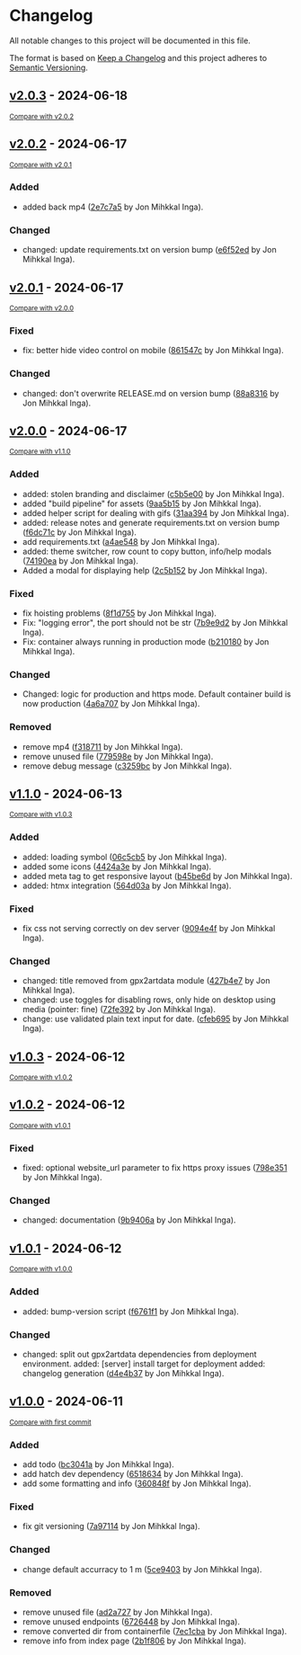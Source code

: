 # Changelog

All notable changes to this project will be documented in this file.

The format is based on [Keep a Changelog](http://keepachangelog.com/en/1.0.0/)
and this project adheres to [Semantic Versioning](http://semver.org/spec/v2.0.0.html).

<!-- insertion marker -->


## [v2.0.3](https://github.com/jomiq/gpx2artdata/releases/tag/v2.0.3) - 2024-06-18

<small>[Compare with v2.0.2](https://github.com/jomiq/gpx2artdata/compare/v2.0.2...v2.0.3)</small>

## [v2.0.2](https://github.com/jomiq/gpx2artdata/releases/tag/v2.0.2) - 2024-06-17

<small>[Compare with v2.0.1](https://github.com/jomiq/gpx2artdata/compare/v2.0.1...v2.0.2)</small>

### Added

- added back mp4 ([2e7c7a5](https://github.com/jomiq/gpx2artdata/commit/2e7c7a5cb2f4579bead7200fcafe10b196b411b9) by Jon Mihkkal Inga).

### Changed

- changed: update requirements.txt on version bump ([e6f52ed](https://github.com/jomiq/gpx2artdata/commit/e6f52ed6e8f3e9f1d7d6d2934efb37ceb1195fce) by Jon Mihkkal Inga).

## [v2.0.1](https://github.com/jomiq/gpx2artdata/releases/tag/v2.0.1) - 2024-06-17

<small>[Compare with v2.0.0](https://github.com/jomiq/gpx2artdata/compare/v2.0.0...v2.0.1)</small>

### Fixed

- fix: better hide video control on mobile ([861547c](https://github.com/jomiq/gpx2artdata/commit/861547cb81f257262c38716166b270bfdd18ba8f) by Jon Mihkkal Inga).

### Changed

- changed: don't overwrite RELEASE.md on version bump ([88a8316](https://github.com/jomiq/gpx2artdata/commit/88a83163213ef3bd6099479756086a35dc1744bd) by Jon Mihkkal Inga).

## [v2.0.0](https://github.com/jomiq/gpx2artdata/releases/tag/v2.0.0) - 2024-06-17

<small>[Compare with v1.1.0](https://github.com/jomiq/gpx2artdata/compare/v1.1.0...v2.0.0)</small>

### Added

- added: stolen branding and disclaimer ([c5b5e00](https://github.com/jomiq/gpx2artdata/commit/c5b5e00c5dfb07bfde540ad9fd3dc04a4d386fd8) by Jon Mihkkal Inga).
- added "build pipeline" for assets ([9aa5b15](https://github.com/jomiq/gpx2artdata/commit/9aa5b15604929a63b015ab82a44a54defebca834) by Jon Mihkkal Inga).
- added helper script for dealing with gifs ([31aa394](https://github.com/jomiq/gpx2artdata/commit/31aa394af143b5947afe936004b691ff9a21bddd) by Jon Mihkkal Inga).
- added: release notes and generate requirements.txt on version bump ([f6dc71c](https://github.com/jomiq/gpx2artdata/commit/f6dc71c2b4449581142d69d8cef9672a0273102d) by Jon Mihkkal Inga).
- add requirements.txt ([a4ae548](https://github.com/jomiq/gpx2artdata/commit/a4ae5489f6b80a1901c0510e8572b24bd1cf45be) by Jon Mihkkal Inga).
- added: theme switcher, row count to copy button, info/help modals ([74190ea](https://github.com/jomiq/gpx2artdata/commit/74190ea94433d90dd6d78544ac89a79f1ed5e962) by Jon Mihkkal Inga).
- Added a modal for displaying help ([2c5b152](https://github.com/jomiq/gpx2artdata/commit/2c5b1528ac1448a3390c6b160c2358d882ee748c) by Jon Mihkkal Inga).

### Fixed

- fix hoisting problems ([8f1d755](https://github.com/jomiq/gpx2artdata/commit/8f1d7551f3038637a03d7cd6fb1639bbb7907fff) by Jon Mihkkal Inga).
- Fix: "logging error", the port  should not be str ([7b9e9d2](https://github.com/jomiq/gpx2artdata/commit/7b9e9d2ea565f2ef5cae6fc9720da7f48143dc70) by Jon Mihkkal Inga).
- Fix: container always running in production mode ([b210180](https://github.com/jomiq/gpx2artdata/commit/b210180510322d7974abedb9ed1bc7315f9cc418) by Jon Mihkkal Inga).

### Changed

- Changed: logic for production and https mode. Default container build is now production ([4a6a707](https://github.com/jomiq/gpx2artdata/commit/4a6a70757c1511593efe659760710c37a8eaca2b) by Jon Mihkkal Inga).

### Removed

- remove mp4 ([f318711](https://github.com/jomiq/gpx2artdata/commit/f318711c67ccd4cbe49a1267ee290ab56c9a1158) by Jon Mihkkal Inga).
- remove unused file ([779598e](https://github.com/jomiq/gpx2artdata/commit/779598eef606eeada78262f3ce32105d3a90f7a2) by Jon Mihkkal Inga).
- remove debug message ([c3259bc](https://github.com/jomiq/gpx2artdata/commit/c3259bcc7fb98f0352c348a99068cd55090392b8) by Jon Mihkkal Inga).

## [v1.1.0](https://github.com/jomiq/gpx2artdata/releases/tag/v1.1.0) - 2024-06-13

<small>[Compare with v1.0.3](https://github.com/jomiq/gpx2artdata/compare/v1.0.3...v1.1.0)</small>

### Added

- added: loading symbol ([06c5cb5](https://github.com/jomiq/gpx2artdata/commit/06c5cb51608f600e2aadf5a0c963bd2dcea327dd) by Jon Mihkkal Inga).
- added some icons ([4424a3e](https://github.com/jomiq/gpx2artdata/commit/4424a3e125b1213d37f3e3ad2906705a304eade1) by Jon Mihkkal Inga).
- added meta tag to get responsive layout ([b45be6d](https://github.com/jomiq/gpx2artdata/commit/b45be6da667eb09a1b170671c712db9c75519cf9) by Jon Mihkkal Inga).
- added: htmx integration ([564d03a](https://github.com/jomiq/gpx2artdata/commit/564d03aca5275554171e580a649800322f95fbc3) by Jon Mihkkal Inga).

### Fixed

- fix css not serving correctly on dev server ([9094e4f](https://github.com/jomiq/gpx2artdata/commit/9094e4f9bdf9f961a59ca4e99082f7d386bc37e8) by Jon Mihkkal Inga).

### Changed

- changed: title removed from gpx2artdata module ([427b4e7](https://github.com/jomiq/gpx2artdata/commit/427b4e78cf14f069802c1372bfe5e689d681939d) by Jon Mihkkal Inga).
- changed: use toggles for disabling rows, only hide on desktop using media (pointer: fine) ([72fe392](https://github.com/jomiq/gpx2artdata/commit/72fe392c3fa17490fa50e831d6444745615d1a98) by Jon Mihkkal Inga).
- change: use validated plain text input for date. ([cfeb695](https://github.com/jomiq/gpx2artdata/commit/cfeb695a39f67e0381f4bdc62d112c33553065ac) by Jon Mihkkal Inga).

## [v1.0.3](https://github.com/jomiq/gpx2artdata/releases/tag/v1.0.3) - 2024-06-12

<small>[Compare with v1.0.2](https://github.com/jomiq/gpx2artdata/compare/v1.0.2...v1.0.3)</small>

## [v1.0.2](https://github.com/jomiq/gpx2artdata/releases/tag/v1.0.2) - 2024-06-12

<small>[Compare with v1.0.1](https://github.com/jomiq/gpx2artdata/compare/v1.0.1...v1.0.2)</small>

### Fixed

- fixed: optional website_url parameter to fix https proxy issues ([798e351](https://github.com/jomiq/gpx2artdata/commit/798e3510fac8a38743ef1fbd7912c52b32800451) by Jon Mihkkal Inga).

### Changed

- changed: documentation ([9b9406a](https://github.com/jomiq/gpx2artdata/commit/9b9406aceed3677dc34143c484123f3409c92467) by Jon Mihkkal Inga).

## [v1.0.1](https://github.com/jomiq/gpx2artdata/releases/tag/v1.0.1) - 2024-06-12

<small>[Compare with v1.0.0](https://github.com/jomiq/gpx2artdata/compare/v1.0.0...v1.0.1)</small>

### Added

- added: bump-version script ([f6761f1](https://github.com/jomiq/gpx2artdata/commit/f6761f1cc03e55faf0a3719a12715dc0a0fc83df) by Jon Mihkkal Inga).

### Changed

- changed: split out gpx2artdata dependencies from deployment environment. added: [server] install target for deployment added: changelog generation ([d4e4b37](https://github.com/jomiq/gpx2artdata/commit/d4e4b37e9e062f5187e821e9937a1a32502973a4) by Jon Mihkkal Inga).

## [v1.0.0](https://github.com/jomiq/gpx2artdata/releases/tag/v1.0.0) - 2024-06-11

<small>[Compare with first commit](https://github.com/jomiq/gpx2artdata/compare/a49cad59f669cd3bbacd69a3449987e2b105dd15...v1.0.0)</small>

### Added

- add todo ([bc3041a](https://github.com/jomiq/gpx2artdata/commit/bc3041a54d48f5532afac911a601bce0b422457a) by Jon Mihkkal Inga).
- add hatch dev dependency ([6518634](https://github.com/jomiq/gpx2artdata/commit/6518634c06d43fb4967dcb0bc1f22863d89fae83) by Jon Mihkkal Inga).
- add some formatting and info ([360848f](https://github.com/jomiq/gpx2artdata/commit/360848f412951b5f6a52ef5a9da4ee9d92c5d065) by Jon Mihkkal Inga).

### Fixed

- fix git versioning ([7a97114](https://github.com/jomiq/gpx2artdata/commit/7a97114272a310b9728a9cacfa70f12c1f16b367) by Jon Mihkkal Inga).

### Changed

- change default accurracy to 1 m ([5ce9403](https://github.com/jomiq/gpx2artdata/commit/5ce940350b0a47e69cbd83c10ad5474f41d44d6c) by Jon Mihkkal Inga).

### Removed

- remove unused file ([ad2a727](https://github.com/jomiq/gpx2artdata/commit/ad2a72762b7fa8dea924c79a6b33c47acd321704) by Jon Mihkkal Inga).
- remove unused endpoints ([6726448](https://github.com/jomiq/gpx2artdata/commit/672644859399c1175612cd1acbbaadbd8ae62ccd) by Jon Mihkkal Inga).
- remove converted dir from containerfile ([7ec1cba](https://github.com/jomiq/gpx2artdata/commit/7ec1cba6d86741bc4d83feb6c47ecd37df46bbee) by Jon Mihkkal Inga).
- remove info from index page ([2b1f806](https://github.com/jomiq/gpx2artdata/commit/2b1f80653ea39e6e5a137cd786f777c0be8b8def) by Jon Mihkkal Inga).

